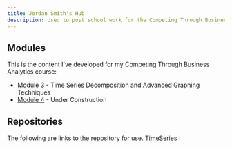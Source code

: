 ```yaml
---
title: Jordan Smith's Hub
description: Used to post school work for the Competing Through Business Analytics course in the William & Mary Online MBA Program. 
---
```

## Modules 
This is the content I've developed for my Competing Through Business Analytics course: 

- [Module 3](/Module3) - Time Series Decomposition and Advanced Graphing Techniques
- [Module 4](/Module4) - Under Construction


## Repositories
The following are links to the repository for use. 
[TimeSeries](https://github.com/jksmith01/TimeSeries)
